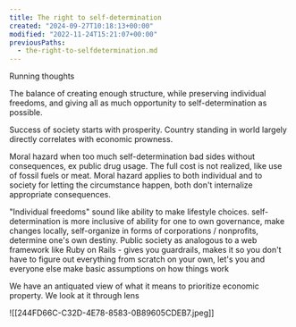 ```yaml
---
title: The right to self-determination
created: "2024-09-27T10:18:13+00:00"
modified: "2022-11-24T15:21:07+00:00"
previousPaths:
  - the-right-to-selfdetermination.md
---
```

 

Running thoughts

The balance of creating enough structure, while preserving individual freedoms, and giving all as much opportunity to self-determination as possible.

Success of society starts with prosperity. Country standing in world largely directly correlates with economic prowness.

Moral hazard when too much self-determination bad sides without consequences, ex public drug usage. The full cost is not realized, like use of fossil fuels or meat. Moral hazard applies to both individual and to society for letting the circumstance happen, both don't internalize appropriate consequences.

"Individual freedoms" sound like ability to make lifestyle choices. self-determination is more inclusive of ability for one to own governance, make changes locally, self-organize in forms of corporations / nonprofits, determine one's own destiny. Public society as analogous to a web framework like Ruby on Rails - gives you guardrails, makes it so you don't have to figure out everything from scratch on your own, let's you and everyone else make basic assumptions on how things work

We have an antiquated view of what it means to prioritize economic property. We look at it through lens 

![[244FD66C-C32D-4E78-8583-0B89605CDEB7.jpeg]]